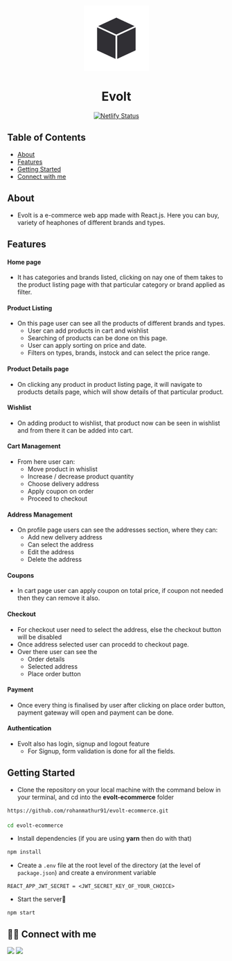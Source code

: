 
<div align="center">

<img alt="evolt ecommerce logo" src="public/favicon.svg" width="150px" height="150px" />

# Evolt

[![Netlify Status](https://api.netlify.com/api/v1/badges/1df6ff35-76e4-4223-8c83-be2ca14adf20/deploy-status)](https://app.netlify.com/sites/evolt-ecommerce/deploys)

</div>

## Table of Contents

- [About](#about)
- [Features](#features)
- [Getting Started](#getting-started)
- [Connect with me](#-connect-with-me)


## About
 - Evolt is a e-commerce web app made with React.js. Here you can buy, variety of heaphones 
of different brands and types.

## Features
 #### Home page 
 - It has categories and brands listed, clicking on nay one of them takes to the product listing page 
    with that particular category or brand applied as filter.
    
 #### Product Listing 
 - On this page user can see all the products of different brands and types.
    - User can add products in cart and wishlist
    - Searching of products can be done on this page.
    - User can apply sorting on price and date.
    - Filters on types, brands, instock and can select the price range.

 #### Product Details page
 - On clicking any product in product listing page, it will navigate to products details page, which will show 
 details of that particular product.
 
 #### Wishlist 
 - On adding product to wishlist, that product now can be seen in wishlist and from there it can be added into cart.
 
 #### Cart Management
 - From here user can: 
    - Move product in whislist
    - Increase / decrease product quantity
    - Choose delivery address
    - Apply coupon on order
    - Proceed to checkout

#### Address Management
- On profile page users can see the addresses section, where they can:
  - Add new delivery address
  - Can select the address
  - Edit the address
  - Delete the address

#### Coupons
- In cart page user can apply coupon on total price, if coupon not needed then they can remove it also.

#### Checkout
- For checkout user need to select the address, else the checkout button will be disabled
- Once address selected user can procedd to checkout page.
- Over there user can see the 
    - Order details
    - Selected address
    - Place order button

#### Payment
- Once every thing is finalised by user after clicking on place order button, payment gateway will open and payment can be done.

#### Authentication
- Evolt also has login, signup and logout feature
  - For Signup, form validation is done for all the fields.

## Getting Started

- Clone the repository on your local machine with the command below in your terminal, and cd into the **evolt-ecommerce** folder

```sh
https://github.com/rohanmathur91/evolt-ecommerce.git

cd evolt-ecommerce
```

- Install dependencies (if you are using **yarn** then do with that)

```sh
npm install
```

- Create a `.env` file at the root level of the directory (at the level of `package.json`) and create a environment variable

```
REACT_APP_JWT_SECRET = <JWT_SECRET_KEY_OF_YOUR_CHOICE>
```

- Start the server🚀

```
npm start
```

## 👨‍💻 Connect with me 

<a href="https://twitter.com/rohanmathur91"><img src="https://img.shields.io/badge/Twitter-1DA1F2?style=for-the-badge&logo=twitter&logoColor=white"/></a>
<a href="https://www.linkedin.com/in/rohanmathur04/"><img src="https://img.shields.io/badge/LinkedIn-0077B5?style=for-the-badge&logo=linkedin&logoColor=white"/></a>






